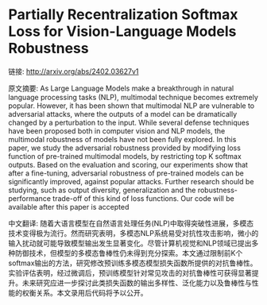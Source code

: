 # Partially Recentralization Softmax Loss for Vision-Language Models Robustness

链接: http://arxiv.org/abs/2402.03627v1

原文摘要:
As Large Language Models make a breakthrough in natural language processing
tasks (NLP), multimodal technique becomes extremely popular. However, it has
been shown that multimodal NLP are vulnerable to adversarial attacks, where the
outputs of a model can be dramatically changed by a perturbation to the input.
While several defense techniques have been proposed both in computer vision and
NLP models, the multimodal robustness of models have not been fully explored.
In this paper, we study the adversarial robustness provided by modifying loss
function of pre-trained multimodal models, by restricting top K softmax
outputs. Based on the evaluation and scoring, our experiments show that after a
fine-tuning, adversarial robustness of pre-trained models can be significantly
improved, against popular attacks. Further research should be studying, such as
output diversity, generalization and the robustness-performance trade-off of
this kind of loss functions. Our code will be available after this paper is
accepted

中文翻译:
随着大语言模型在自然语言处理任务(NLP)中取得突破性进展，多模态技术变得极为流行。然而研究表明，多模态NLP系统易受对抗性攻击影响，微小的输入扰动就可能导致模型输出发生显著变化。尽管计算机视觉和NLP领域已提出多种防御技术，但模型的多模态鲁棒性仍未得到充分探索。本文通过限制前K个softmax输出的方法，研究修改预训练多模态模型损失函数所提供的对抗鲁棒性。实验评估表明，经过微调后，预训练模型针对常见攻击的对抗鲁棒性可获得显著提升。未来研究应进一步探讨此类损失函数的输出多样性、泛化能力以及鲁棒性与性能的权衡关系。本文录用后代码将予以公开。
